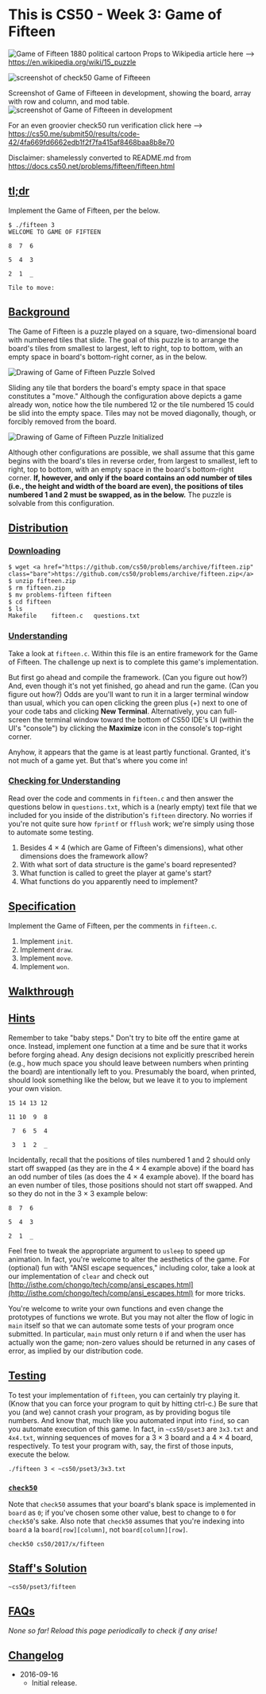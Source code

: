 # This is CS50 - Week 3: Game of Fifteen

![Game of Fifteen 1880 political cartoon](https://en.wikipedia.org/wiki/15_puzzle)
Props to Wikipedia article here -->  https://en.wikipedia.org/wiki/15_puzzle

![screenshot of check50 Game of Fifteeen](check50_fifteen.png)

Screenshot of Game of Fifteeen in development, showing the board, array with row and column, and mod table.
![screenshot of Game of Fifteeen in development](fifteen_dev.png)

For an even groovier check50 run verification click here -->  https://cs50.me/submit50/results/code-42/4fa669fd6662edb1f2f7fa415af8468baa8b8e70

Disclaimer: shamelessly converted to README.md from https://docs.cs50.net/problems/fifteen/fifteen.html


## [tl;dr](#tl-dr)

Implement the Game of Fifteen, per the below.

```
$ ./fifteen 3
WELCOME TO GAME OF FIFTEEN

8  7  6

5  4  3

2  1  _

Tile to move:
```

## [Background](#background)

The Game of Fifteen is a puzzle played on a square, two-dimensional board with numbered tiles that slide. The goal of this puzzle is to arrange the board's tiles from smallest to largest, left to right, top to bottom, with an empty space in board's bottom-right corner, as in the below.

![Drawing of Game of Fifteen Puzzle Solved](game_board_solved.png)

Sliding any tile that borders the board's empty space in that space constitutes a "move."  Although the configuration above depicts a game already won, notice how the tile numbered 12 or the tile numbered 15 could be slid into the empty space. Tiles may not be moved diagonally, though, or forcibly removed from the board.

![Drawing of Game of Fifteen Puzzle Initialized](game_board_initialized.png)

Although other configurations are possible, we shall assume that this game begins with the board's tiles in reverse order, from largest to smallest, left to right, top to bottom, with an empty space in the board's bottom-right corner. **If, however, and only if the board contains an odd number of tiles (i.e., the height and width of the board are even), the positions of tiles numbered 1 and 2 must be swapped, as in the below.** The puzzle is solvable from this configuration.

## [Distribution](#distribution)

### [Downloading](#downloading)

```
$ wget <a href="https://github.com/cs50/problems/archive/fifteen.zip" class="bare">https://github.com/cs50/problems/archive/fifteen.zip</a>
$ unzip fifteen.zip
$ rm fifteen.zip
$ mv problems-fifteen fifteen
$ cd fifteen
$ ls
Makefile    fifteen.c   questions.txt
```

### [Understanding](#understanding)

Take a look at `fifteen.c`. Within this file is an entire framework for the Game of Fifteen. The challenge up next is to complete this game's implementation.

But first go ahead and compile the framework. (Can you figure out how?) And, even though it's not yet finished, go ahead and run the game. (Can you figure out how?) Odds are you'll want to run it in a larger terminal window than usual, which you can open clicking the green plus (+) next to one of your code tabs and clicking **New Terminal**. Alternatively, you can full-screen the terminal window toward the bottom of CS50 IDE's UI (within the UI's "console") by clicking the **Maximize** icon in the console's top-right corner.

Anyhow, it appears that the game is at least partly functional. Granted, it's not much of a game yet. But that's where you come in!

### [Checking for Understanding](#checking-for-understanding)

Read over the code and comments in `fifteen.c` and then answer the questions below in `questions.txt`, which is a (nearly empty) text file that we included for you inside of the distribution's `fifteen` directory. No worries if you're not quite sure how `fprintf` or `fflush` work; we're simply using those to automate some testing.

1. Besides 4 × 4 (which are Game of Fifteen's dimensions), what other dimensions does the framework allow?
2. With what sort of data structure is the game's board represented?
3. What function is called to greet the player at game's start?
4. What functions do you apparently need to implement?

## [Specification](#specification)

Implement the Game of Fifteen, per the comments in `fifteen.c`.

1. Implement `init`.
2. Implement `draw`.
3. Implement `move`.
4. Implement `won`.

## [Walkthrough](#walkthrough)

## [Hints](#hints)

Remember to take "baby steps." Don't try to bite off the entire game at once. Instead, implement one function at a time and be sure that it works before forging ahead. Any design decisions not explicitly prescribed herein (e.g., how much space you should leave between numbers when printing the board) are intentionally left to you. Presumably the board, when printed, should look something like the below, but we leave it to you to implement your own vision.

```
15 14 13 12

11 10  9  8

 7  6  5  4

 3  1  2  _
```

Incidentally, recall that the positions of tiles numbered 1 and 2 should only start off swapped (as they are in the 4 × 4 example above) if the board has an odd number of tiles (as does the 4 × 4 example above). If the board has an even number of tiles, those positions should not start off swapped. And so they do not in the 3 × 3 example below:

```
8  7  6

5  4  3

2  1  _
```

Feel free to tweak the appropriate argument to `usleep` to speed up animation. In fact, you're welcome to alter the aesthetics of the game. For (optional) fun with "ANSI escape sequences," including color, take a look at our implementation of `clear` and check out [http://isthe.com/chongo/tech/comp/ansi_escapes.html](http://isthe.com/chongo/tech/comp/ansi_escapes.html) for more tricks.

You're welcome to write your own functions and even change the prototypes of functions we wrote. But you may not alter the flow of logic in `main` itself so that we can automate some tests of your program once submitted. In particular, `main` must only return `0` if and when the user has actually won the game; non-zero values should be returned in any cases of error, as implied by our distribution code.

## [Testing](#testing)

To test your implementation of `fifteen`, you can certainly try playing it. (Know that you can force your program to quit by hitting ctrl-c.) Be sure that you (and we) cannot crash your program, as by providing bogus tile numbers. And know that, much like you automated input into `find`, so can you automate execution of this game. In fact, in `~cs50/pset3` are `3x3.txt` and `4x4.txt`, winning sequences of moves for a 3 × 3 board and a 4 × 4 board, respectively. To test your program with, say, the first of those inputs, execute the below.

```
./fifteen 3 < ~cs50/pset3/3x3.txt
```

### [`check50`](#code-check50-code)

Note that `check50` assumes that your board's blank space is implemented in `board` as `0`; if you've chosen some other value, best to change to `0` for `check50`'s sake. Also note that `check50` assumes that you're indexing into `board` a la `board[row][column]`, not `board[column][row]`.

```
check50 cs50/2017/x/fifteen
```

## [Staff's Solution](#staff-s-solution)

```
~cs50/pset3/fifteen
```

## [FAQs](#faqs)

_None so far! Reload this page periodically to check if any arise!_

## [Changelog](#changelog)

* 2016-09-16
  - Initial release.
